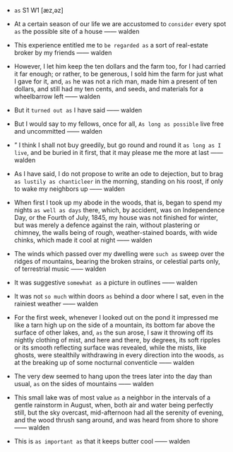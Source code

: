 - `as` S1 W1 [æz,əz]



- At a certain season of our life we are accustomed to `consider` every spot `as` the possible site of a house —— walden

-  This experience entitled me to `be regarded as` a sort of real-estate broker by my friends —— walden

-  However, I let him keep the ten dollars and the farm too, for I had carried it far enough; or rather, to be generous, I sold him the farm for just what I gave for it, and, `as` he was not a rich man, made him a present of ten dollars, and still had my ten cents, and seeds, and materials for a wheelbarrow left —— walden

-  But it `turned out as` I have said —— walden

-  But I would say to my fellows, once for all, `As long as possible` live free and uncommitted —— walden

- ” I think I shall not buy greedily, but go round and round it `as long as I live`, and be buried in it first, that it may please me the more at last —— walden

-  As I have said, I do not propose to write an ode to dejection, but to brag `as lustily as chanticleer` in the morning, standing on his roost, if only to wake my neighbors up —— walden

- When first I took up my abode in the woods, that is, began to spend my nights `as well as days` there, which, by accident, was on Independence Day, or the Fourth of July, 1845, my house was not finished for winter, but was merely a defence against the rain, without plastering or chimney, the walls being of rough, weather-stained boards, with wide chinks, which made it cool at night —— walden

-  The winds which passed over my dwelling were `such as` sweep over the ridges of mountains, bearing the broken strains, or celestial parts only, of terrestrial music —— walden

-  It was suggestive `somewhat as` a picture in outlines —— walden

-  It was not `so much` within doors `as` behind a door where I sat, even in the rainiest weather —— walden

-  For the first week, whenever I looked out on the pond it impressed me like a tarn high up on the side of a mountain, its bottom far above the surface of other lakes, and, `as` the sun arose, I saw it throwing off its nightly clothing of mist, and here and there, by degrees, its soft ripples or its smooth reflecting surface was revealed, while the mists, like ghosts, were stealthily withdrawing in every direction into the woods, `as` at the breaking up of some nocturnal conventicle —— walden

-  The very dew seemed to hang upon the trees later into the day than usual, `as` on the sides of mountains —— walden

- This small lake was of most value `as` a neighbor in the intervals of a gentle rainstorm in August, when, both air and water being perfectly still, but the sky overcast, mid-afternoon had all the serenity of evening, and the wood thrush sang around, and was heard from shore to shore —— walden

-  This is `as important as` that it keeps butter cool —— walden